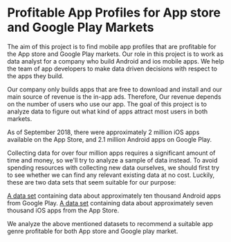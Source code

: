 # Profitable App Profiles for App store and Google Play Markets
 
The aim of this project is to find mobile app profiles that are profitable for the App store and Google Play markets. Our role in this project is to work as data analyst for a company who build Android and ios mobile apps. We help the team of app developers to make data driven decisions with respect to the apps they build.

Our company only builds apps that are free to download and install and our main source of revenue is the in-app ads. Therefore, Our revenue depends on the number of users who use our app. The goal of this project is to analyze data to figure out what kind of apps attract most users in both markets.

As of September 2018, there were approximately 2 million iOS apps available on the App Store, and 2.1 million Android apps on Google Play.

Collecting data for over four million apps requires a significant amount of time and money, so we'll try to analyze a sample of data instead. To avoid spending resources with collecting new data ourselves, we should first try to see whether we can find any relevant existing data at no cost. Luckily, these are two data sets that seem suitable for our purpose:

[A data set]( https://www.kaggle.com/lava18/google-play-store-apps) containing data about approximately ten thousand Android apps from Google Play. 
[A data set](https://www.kaggle.com/ramamet4/app-store-apple-data-set-10k-apps) containing data about approximately seven thousand iOS apps from the App Store. 

We analyze the above mentioned datasets to recommend a suitable app genre profitable for both App store and Google play market.
